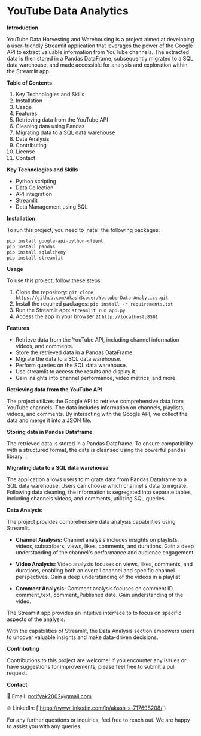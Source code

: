 # YouTube Data Analytics

**Introduction**

YouTube Data Harvesting and Warehousing is a project aimed at developing a user-friendly Streamlit application that leverages the power of the Google API to extract valuable information from YouTube channels. The extracted data is then stored in a Pandas DataFrame, subsequently migrated to a SQL data warehouse, and made accessible for analysis and exploration within the Streamlit app.

**Table of Contents**

1. Key Technologies and Skills
2. Installation
3. Usage
4. Features
5. Retrieving data from the YouTube API
6. Cleaning data using Pandas
7. Migrating data to a SQL data warehouse
8. Data Analysis
9. Contributing
10. License
11. Contact

**Key Technologies and Skills**
- Python scripting
- Data Collection
- API integration
- Streamlit
- Data Management using SQL

**Installation**

To run this project, you need to install the following packages:
```python
pip install google-api-python-client
pip install pandas
pip install sqlalchemy
pip install streamlit
```

**Usage**

To use this project, follow these steps:

1. Clone the repository: ```git clone https://github.com/AkashScoder/Youtube-Data-Analytics.git```
2. Install the required packages: ```pip install -r requirements.txt```
3. Run the Streamlit app: ```streamlit run app.py```
4. Access the app in your browser at ```http://localhost:8501```

**Features**

- Retrieve data from the YouTube API, including channel information videos, and comments.
- Store the retrieved data in a Pandas DataFrame.
- Migrate the data to a SQL data warehouse.
- Perform queries on the SQL data warehouse.
- Use streamlit to access the results and display it.
- Gain insights into channel performance, video metrics, and more.

**Retrieving data from the YouTube API**

The project utilizes the Google API to retrieve comprehensive data from YouTube channels. The data includes information on channels, playlists, videos, and comments. By interacting with the Google API, we collect the data and merge it into a JSON file.

**Storing data in Pandas Dataframe**

The retrieved data is stored in a Pandas Dataframe. To ensure compatibility with a structured format, the data is cleansed using the powerful pandas library. .

**Migrating data to a SQL data warehouse**

The application allows users to migrate data from Pandas Dataframe to a SQL data warehouse. Users can choose which channel's data to migrate. Following data cleaning, the information is segregated into separate tables, including channels videos, and comments, utilizing SQL queries.

**Data Analysis**

The project provides comprehensive data analysis capabilities using  Streamlit.

- **Channel Analysis:** Channel analysis includes insights on playlists, videos, subscribers, views, likes, comments, and durations. Gain a deep understanding of the channel's performance and audience engagement.

- **Video Analysis:** Video analysis focuses on views, likes, comments, and durations, enabling both an overall channel and specific channel perspectives. Gain a deep understanding of the videos in a playlist

- **Comment Analysis:** Comment analysis focuses on comment ID, comment_text, comment_Published date. Gain understanding of the video.

The Streamlit app provides an intuitive interface to  to focus on specific aspects of the analysis.

With the  capabilities of  Streamlit, the Data Analysis section empowers users to uncover valuable insights and make data-driven decisions.

**Contributing**

Contributions to this project are welcome! If you encounter any issues or have suggestions for improvements, please feel free to submit a pull request.

**Contact**

📧 Email: notifyak2002@gmail.com 

🌐 LinkedIn: ['https://www.linkedin.com/in/akash-s-717698208/')

For any further questions or inquiries, feel free to reach out. We are happy to assist you with any queries.
